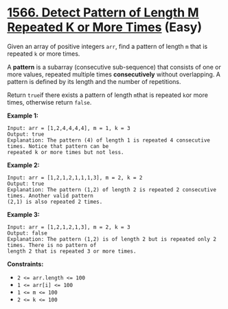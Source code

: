 # [1566. Detect Pattern of Length M Repeated K or More Times][link] (Easy)

[link]: https://leetcode.com/problems/detect-pattern-of-length-m-repeated-k-or-more-times/

Given an array of positive integers `arr`, find a pattern of length `m` that is repeated `k` or more
times.

A **pattern** is a subarray (consecutive sub-sequence) that consists of one or more values, repeated
multiple times **consecutively** without overlapping. A pattern is defined by its length and the
number of repetitions.

Return `true`if there exists a pattern of length `m`that is repeated `k`or more times, otherwise
return `false`.

**Example 1:**

```
Input: arr = [1,2,4,4,4,4], m = 1, k = 3
Output: true
Explanation: The pattern (4) of length 1 is repeated 4 consecutive times. Notice that pattern can be
repeated k or more times but not less.
```

**Example 2:**

```
Input: arr = [1,2,1,2,1,1,1,3], m = 2, k = 2
Output: true
Explanation: The pattern (1,2) of length 2 is repeated 2 consecutive times. Another valid pattern
(2,1) is also repeated 2 times.
```

**Example 3:**

```
Input: arr = [1,2,1,2,1,3], m = 2, k = 3
Output: false
Explanation: The pattern (1,2) is of length 2 but is repeated only 2 times. There is no pattern of
length 2 that is repeated 3 or more times.
```

**Constraints:**

- `2 <= arr.length <= 100`
- `1 <= arr[i] <= 100`
- `1 <= m <= 100`
- `2 <= k <= 100`
